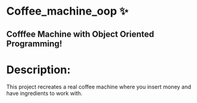 # Coffee_machine_oop ✨
## Cofffee Machine with Object Oriented Programming!

# Description:
This project recreates a real coffee machine where you insert money and have ingredients to work with. 
